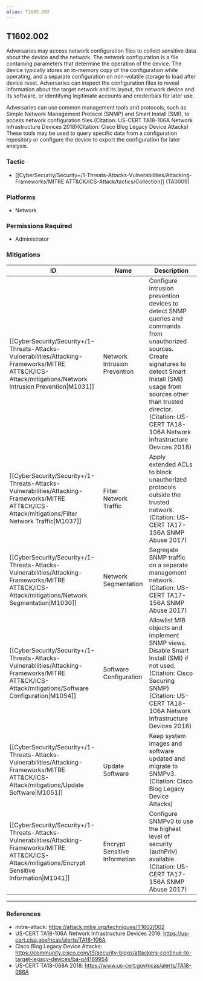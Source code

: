 ```yaml
---
alias: T1602.002
---
```


## T1602.002

Adversaries may access network configuration files to collect sensitive data about the device and the network. The network configuration is a file containing parameters that determine the operation of the device. The device typically stores an in-memory copy of the configuration while operating, and a separate configuration on non-volatile storage to load after device reset. Adversaries can inspect the configuration files to reveal information about the target network and its layout, the network device and its software, or identifying legitimate accounts and credentials for later use.

Adversaries can use common management tools and protocols, such as Simple Network Management Protocol (SNMP) and Smart Install (SMI), to access network configuration files.(Citation: US-CERT TA18-106A Network Infrastructure Devices 2018)(Citation: Cisco Blog Legacy Device Attacks) These tools may be used to query specific data from a configuration repository or configure the device to export the configuration for later analysis. 


### Tactic
- [[CyberSecurity/Security+/1-Threats-Attacks-Vulnerabilities/Attacking-Frameworks/MITRE ATT&CK/ICS-Attack/tactics/Collection]] (TA0009)

### Platforms
- Network

### Permissions Required
- Administrator

### Mitigations

| ID | Name | Description |
| --- | --- | --- |
| [[CyberSecurity/Security+/1-Threats-Attacks-Vulnerabilities/Attacking-Frameworks/MITRE ATT&CK/ICS-Attack/mitigations/Network Intrusion Prevention\|M1031]] | Network Intrusion Prevention | Configure intrusion prevention devices to detect SNMP queries and commands from unauthorized sources. Create signatures to detect Smart Install (SMI) usage from sources other than trusted director.(Citation: US-CERT TA18-106A Network Infrastructure Devices 2018) |
| [[CyberSecurity/Security+/1-Threats-Attacks-Vulnerabilities/Attacking-Frameworks/MITRE ATT&CK/ICS-Attack/mitigations/Filter Network Traffic\|M1037]] | Filter Network Traffic | Apply extended ACLs to block unauthorized protocols outside the trusted network.(Citation: US-CERT TA17-156A SNMP Abuse 2017) |
| [[CyberSecurity/Security+/1-Threats-Attacks-Vulnerabilities/Attacking-Frameworks/MITRE ATT&CK/ICS-Attack/mitigations/Network Segmentation\|M1030]] | Network Segmentation | Segregate SNMP traffic on a separate management network.(Citation: US-CERT TA17-156A SNMP Abuse 2017)  |
| [[CyberSecurity/Security+/1-Threats-Attacks-Vulnerabilities/Attacking-Frameworks/MITRE ATT&CK/ICS-Attack/mitigations/Software Configuration\|M1054]] | Software Configuration | Allowlist MIB objects and implement SNMP views. Disable Smart Install (SMI) if not used.(Citation: Cisco Securing SNMP)(Citation: US-CERT TA18-106A Network Infrastructure Devices 2018)  |
| [[CyberSecurity/Security+/1-Threats-Attacks-Vulnerabilities/Attacking-Frameworks/MITRE ATT&CK/ICS-Attack/mitigations/Update Software\|M1051]] | Update Software | Keep system images and software updated and migrate to SNMPv3.(Citation: Cisco Blog Legacy Device Attacks) |
| [[CyberSecurity/Security+/1-Threats-Attacks-Vulnerabilities/Attacking-Frameworks/MITRE ATT&CK/ICS-Attack/mitigations/Encrypt Sensitive Information\|M1041]] | Encrypt Sensitive Information | Configure SNMPv3 to use the highest level of security (authPriv) available.(Citation: US-CERT TA17-156A SNMP Abuse 2017)  |


---
### References

- mitre-attack: https://attack.mitre.org/techniques/T1602/002
- US-CERT TA18-106A Network Infrastructure Devices 2018: https://us-cert.cisa.gov/ncas/alerts/TA18-106A
- Cisco Blog Legacy Device Attacks: https://community.cisco.com/t5/security-blogs/attackers-continue-to-target-legacy-devices/ba-p/4169954
- US-CERT TA18-068A 2018: https://www.us-cert.gov/ncas/alerts/TA18-086A
